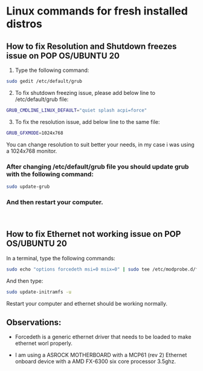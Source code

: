 # Linux commands for fresh installed distros

## How to fix Resolution and Shutdown freezes issue on POP OS/UBUNTU 20

1. Type the following command: 

```bash
sudo gedit /etc/default/grub
```

2. To fix shutdown freezing issue, please add below line to /etc/default/grub file:

``` bash
GRUB_CMDLINE_LINUX_DEFAULT="quiet splash acpi=force"
```

3. To fix the resolution issue, add below line to the same file:

```bash
GRUB_GFXMODE=1024x768
```
You can change resolution to suit better your needs, in my case i was using a 1024x768 monitor.


### After changing /etc/default/grub file you should update grub with the following command:

```bash
sudo update-grub
```

### And then restart your computer.

<br/>

## How to fix Ethernet not working issue on POP OS/UBUNTU 20

 In a terminal, type the following commands: 

```bash
sudo echo "options forcedeth msi=0 msix=0" | sudo tee /etc/modprobe.d/forcedeth_options.conf
```

And then type:

```bash 
sudo update-initramfs -u
```

Restart your computer and ethernet should be working normally.

## Observations:

- Forcedeth is a generic ethernet driver that needs to be loaded to make ethernet worl properly.

- I am using a ASROCK MOTHERBOARD with a MCP61 (rev 2) Ethernet onboard device with a AMD FX-6300 six core processor 3.5ghz.


